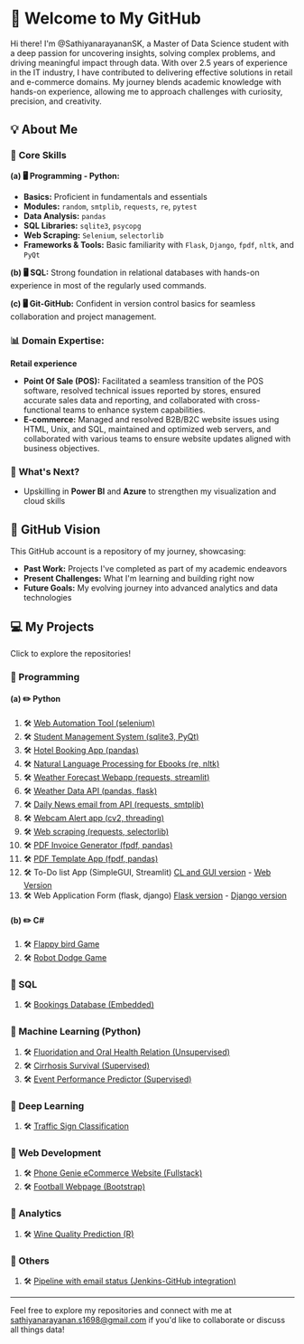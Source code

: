 # 👋 Welcome to My GitHub  

Hi there! I'm @SathiyanarayananSK, a Master of Data Science student with a deep passion for uncovering insights, solving complex problems, and driving meaningful impact through data. With over 2.5 years of experience in the IT industry, I have contributed to delivering effective solutions in retail and e-commerce domains. My journey blends academic knowledge with hands-on experience, allowing me to approach challenges with curiosity, precision, and creativity.

## 💡 About Me  

### 🚀 **Core Skills**

  **(a) 🖥️ Programming - Python:**  
   - **Basics:** Proficient in fundamentals and essentials
   - **Modules:** `random`, `smtplib`, `requests`, `re`, `pytest`
   - **Data Analysis:** `pandas`
   - **SQL Libraries:** `sqlite3`, `psycopg`
   - **Web Scraping:** `Selenium`, `selectorlib`
   - **Frameworks & Tools:** Basic familiarity with `Flask`, `Django`, `fpdf`, `nltk`, and `PyQt`

  **(b) 🖥️ SQL:** Strong foundation in relational databases with hands-on experience in most of the regularly used commands.

  **(c) 🖥️ Git-GitHub:** Confident in version control basics for seamless collaboration and project management.
  
### 📊 **Domain Expertise:**  
  **Retail experience** 
  - **Point Of Sale (POS):** Facilitated a seamless transition of the POS software, resolved technical issues reported by stores, ensured accurate sales data and reporting, and collaborated with cross-functional teams to enhance system capabilities.  
  - **E-commerce:** Managed and resolved B2B/B2C website issues using HTML, Unix, and SQL, maintained and optimized web servers, and collaborated with various teams to ensure website updates aligned with business objectives. 

### 🌱 **What's Next?**  
  - Upskilling in **Power BI** and **Azure** to strengthen my visualization and cloud skills  

## 🚀 GitHub Vision  

This GitHub account is a repository of my journey, showcasing:  
- **Past Work:** Projects I've completed as part of my academic endeavors  
- **Present Challenges:** What I'm learning and building right now
- **Future Goals:** My evolving journey into advanced analytics and data technologies

## 💻 My Projects

Click to explore the repositories!

### 🌟 Programming
#### (a) ✏️ Python
1. 🛠️ [Web Automation Tool (selenium)](https://github.com/SathiyanarayananSK/WebAutomationTool-Python)
2. 🛠️ [Student Management System (sqlite3, PyQt)](https://github.com/SathiyanarayananSK/StudentManagementSystemApp-Python)
3. 🛠️ [Hotel Booking App (pandas)](https://github.com/SathiyanarayananSK/HotelBookingApp-Python)
4. 🛠️ [Natural Language Processing for Ebooks (re, nltk)](https://github.com/SathiyanarayananSK/NLPforEbooks-Python)
5. 🛠️ [Weather Forecast Webapp (requests, streamlit)](https://github.com/SathiyanarayananSK/WeatherForecastWebApp-Python)
6. 🛠️ [Weather Data API (pandas, flask)](https://github.com/SathiyanarayananSK/BuildWeatherDataAPI-Python)
7. 🛠️ [Daily News email from API (requests, smtplib)](https://github.com/SathiyanarayananSK/NewsEmailFromAPI-Python)
8. 🛠️ [Webcam Alert app (cv2, threading)](https://github.com/SathiyanarayananSK/WebcamAlertApp-Python)
9. 🛠️ [Web scraping (requests, selectorlib)](https://github.com/SathiyanarayananSK/WebScraping-Python)
10. 🛠️ [PDF Invoice Generator (fpdf, pandas)](https://github.com/SathiyanarayananSK/PDFInvoiceGenerator-Python)
11. 🛠️ [PDF Template App (fpdf, pandas)](https://github.com/SathiyanarayananSK/PDFTemplateApp-Python)
12. 🛠️ To-Do list App (SimpleGUI, Streamlit) [CL and GUI version](https://github.com/SathiyanarayananSK/ToDoListApp-Python) - [Web Version](https://github.com/SathiyanarayananSK/ToDoListWebApp-Python)
13. 🛠️ Web Application Form (flask, django)  [Flask version](https://github.com/SathiyanarayananSK/FlaskWebApplicationForm-Python) - [Django version](https://github.com/SathiyanarayananSK/DjangoWebApplicationForm-Python)


#### (b) ✏️ C#
1. 🛠️ [Flappy bird Game](https://github.com/SathiyanarayananSK/FlappyBirdGame-CSharp.git)
2. 🛠️ [Robot Dodge Game](https://github.com/SathiyanarayananSK/RobotDodgeGame-CSharp.git)

### 🌟 SQL
1. 🛠️ [Bookings Database (Embedded)](https://github.com/SathiyanarayananSK/BookingsDB-EmbeddedSQL.git)

### 🌟 Machine Learning (Python)
1. 🛠️ [Fluoridation and Oral Health Relation (Unsupervised)](https://github.com/SathiyanarayananSK/FluoridationAndOralHealth-UnSupervisedMachineLearningPython.git)
2. 🛠️ [Cirrhosis Survival (Supervised)](https://github.com/SathiyanarayananSK/CirrhosisSurvival-SupervisedMachineLearningPython.git)
3. 🛠️ [Event Performance Predictor (Supervised)](https://github.com/SathiyanarayananSK/EventPerformancePredictor_SupervisedMachineLearningPython.git)

### 🌟 Deep Learning
1. 🛠️ [Traffic Sign Classification](https://github.com/SathiyanarayananSK/TrafficSignClassification-DeepLearningPython.git)

### 🌟 Web Development
1. 🛠️ [Phone Genie eCommerce Website (Fullstack)](https://github.com/SathiyanarayananSK/MobileGenieWebsite-WebDevelopmentFullStack.git)
2. 🛠️ [Football Webpage (Bootstrap)](https://github.com/SathiyanarayananSK/FootballWebpage-WebDevelopmentBootstrap.git)

### 🌟 Analytics
1. 🛠️ [Wine Quality Prediction (R)](https://github.com/SathiyanarayananSK/WineQualityPrediction-R.git)

### 🌟 Others
1. 🛠️ [Pipeline with email status (Jenkins-GitHub integration)](https://github.com/SathiyanarayananSK/PipelineWithEmailStatus-JenkinsGitHubIntegration.git)

---

Feel free to explore my repositories and connect with me at [sathiyanarayanan.s1698@gmail.com](mailto:sathiyanarayanan.s1698@gmail.com) if you'd like to collaborate or discuss all things data!



